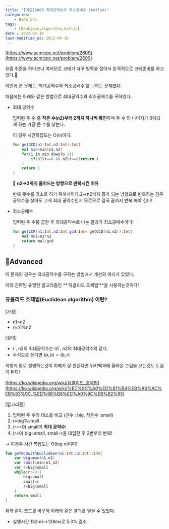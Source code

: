 ```yaml
---
title: "[백준]2609 최대공약수와 최소공배수 (kotlin)"
categories:
    - Baekjoon
tags:
    - [Beakjoon,algorithm,kotlin]
date : 2023-04-10
last-modified_at: 2023-04-10
---
```

[https://www.acmicpc.net/problem/2609](https://www.acmicpc.net/problem/2609) 

요즘 취준을 하다보니 여러모로 코테가 자꾸 발목을 잡아서 본격적으로 코테준비를 하고있다.🥲

이번에 푼 문제는 ‘최대공약수와 최소공배수’를 구하는 문제였다.

처음에는 아래와 같은 방법으로 최대공약수와 최소공배수를 구하였다.

- 최대 공약수
    
    입력된 두 수 중 **작은 수(n2)부터 2까지 하나씩 확인**하며 두 수 의 나머지가 0이되게 하는 가장 큰 수를 찾는다.
    
    이 경우 시간복잡도는 O(n)이다.
    
    ```kotlin
    fun getGCD(n1:Int,n2:Int):Int{
        val min=min(n1,n2)
        for(i in min downTo 2){
            if(n1%i==0 && n2%i==0)return i
        }
        return 1
    }
    ```
    
    🤔 **n2→2까지 줄어드는 방향으로 반복시킨 이유**
    
     반복 횟수를 최소화 하기 위해서이다.2→n2까지 증가 되는 방향으로 반복하는 경우 공약수를 찾아도 그게 최대 공약수인지 모르므로 결국 끝까지 반복 해야 한다! 
    
- 최소공배수
    
    입력된 두 수를 곱한 후 최대공약수로 나눈 결과가 최소공배수이다!
    
    ```kotlin
    fun getLCM(n1:Int,n2:Int,gcd:Int= getGCD(n1,n2)):Int{
        val mul=n1*n2
        return mul/gcd
    }
    ```
    

## 🚀Advanced

이 문제의 경우는 최대공약수를 구하는 방법에서 개선의 여지가 있었다.

이와 관련된 유명한 알고리즘인 **‘유클리드 호제법’**을 사용하는것이다!

### 유클리드 호제법(Euclidean algorithm) 이란?

[가정]

- n1>n2
- r=n1%n2

[정의]

- r , n2의 최대공약수는 n1 , n2의 최대공약수와 같다.
- 수식으로 쓴다면  $(a,b)=(b,r)$

이렇게 말로 설명하는것이 이해가 잘 안된다면 위키백과에 올라온 그림을 보는것도 도움이 된다!

[https://ko.wikipedia.org/wiki/유클리드_호제법](https://ko.wikipedia.org/wiki/%EC%9C%A0%ED%81%B4%EB%A6%AC%EB%93%9C_%ED%98%B8%EC%A0%9C%EB%B2%95)

[알고리즘]

1. 입력된 두 수의 대소를 비교 (큰수 : big, 작은수 :small)
2. r=big%small
3. (r==0) small이 **최대 공약수**!
4. (r≠0) big=small, small=r을 대입한 후 2번부터 반복!

→ 이경우 시간 복잡도는 O(log n)이다!

```kotlin
fun getGCDwithEuclidean(n1:Int,n2:Int):Int{
    var big=max(n1,n2)
    var small=min(n1,n2)
    var r=big%small
    while(r!=0){
        big=small
        small=r
        r=big%small
    }
    return small
}
```

위와 같이 코드를 바꾸어 아래와 같은 결과를 얻을 수 있었다.

- 실행시간 132ms→128ms로 5.3% 감소